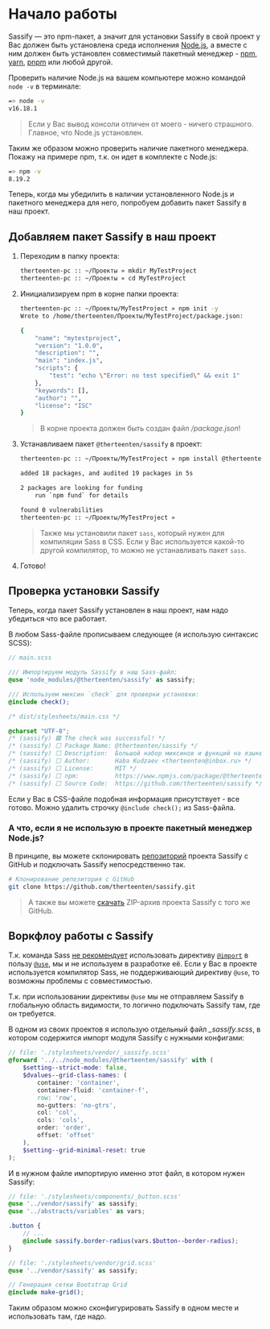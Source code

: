 # Начало работы
Sassify &mdash; это npm-пакет, а значит для установки Sassify в свой проект у Вас должен быть установлена среда исполнения [Node.js](https://nodejs.org/en), а вместе с ним должен быть установлен совместимый пакетный менеджер - [npm](https://www.npmjs.com/), [yarn](https://classic.yarnpkg.com/lang/en/docs/install/), [pnpm](https://pnpm.io/) или любой другой.

Проверить наличие Node.js на вашем компьютере можно командой `node -v` в терминале:

```sh
=> node -v
v16.18.1
```

> Если у Вас вывод консоли отличен от моего - ничего страшного. Главное, что Node.js установлен.

Таким же образом можно проверить наличие пакетного менеджера. Покажу на примере npm, т.к. он идет в комплекте с Node.js:

```sh
=> npm -v
8.19.2
```

Теперь, когда мы убедилить в наличии установленного Node.js и пакетного менеджера для него, попробуем добавить пакет Sassify в наш проект.

## Добавляем пакет Sassify в наш проект
1. Переходим в папку проекта:

	```sh
	therteenten-pc :: ~/Проекты » mkdir MyTestProject
	therteenten-pc :: ~/Проекты » cd MyTestProject
	```

2. Инициализируем npm в корне папки проекта:

	```sh
	therteenten-pc :: ~/Проекты/MyTestProject » npm init -y
	Wrote to /home/therteenten/Проекты/MyTestProject/package.json:

	{
		"name": "mytestproject",
		"version": "1.0.0",
		"description": "",
		"main": "index.js",
		"scripts": {
			"test": "echo \"Error: no test specified\" && exit 1"
		},
		"keywords": [],
		"author": "",
		"license": "ISC"
	}
	```

	> В корне проекта должен быть создан файл _/package.json_!

3. Устанавливаем пакет `@therteenten/sassify` в проект:

	```sh
	therteenten-pc :: ~/Проекты/MyTestProject » npm install @therteenten/sassify sass --save-dev

	added 18 packages, and audited 19 packages in 5s

	2 packages are looking for funding
		run `npm fund` for details

	found 0 vulnerabilities
	therteenten-pc :: ~/Проекты/MyTestProject »
	```

	> Также мы установили пакет `sass`, который нужен для компиляции Sass в CSS. Если у Вас используется какой-то другой компилятор, то можно не устанавливать пакет `sass`.

4. Готово!

## Проверка установки Sassify
Теперь, когда пакет Sassify установлен в наш проект, нам надо убедиться что все работает.

В любом Sass-файле прописываем следующее (я использую синтаксис SCSS):

```scss
// main.scss

/// Импортируем модуль Sassify в наш Sass-файл:
@use 'node_modules/@therteenten/sassify' as sassify;

/// Используем миксин `check` для проверки установки:
@include check();
```

```css
/* dist/stylesheets/main.css */

@charset "UTF-8";
/* (sassify) 🟩 The check was successful! */
/* (sassify) ⬜ Package Name: @therteenten/sassify */
/* (sassify) ⬜ Description:  Большой набор миксинов и функций на языке CSS-препроцессора Sass */
/* (sassify) ⬜ Author:       Haba Kudzaev <therteenten@inbox.ru> */
/* (sassify) ⬜ License:      MIT */
/* (sassify) ⬜ npm:          https://www.npmjs.com/package/@therteenten/sassify */
/* (sassify) ⬜ Source Code:  https://github.com/therteenten/sassify */
```

Если у Вас в CSS-файле подобная информация присутствует - все готово. Можно удалить строчку `@include check();` из Sass-файла.

### А что, если я не использую в проекте пакетный менеджер Node.js?
В принципе, вы можете склонировать [репозиторий](https://github.com/therteenten/sassify) проекта Sassify с GitHub и подключать Sassify непосредственно так.

```sh
# Клонирование репозитория с GitHub
git clone https://github.com/therteenten/sassify.git
```

> А также вы можете [скачать](https://github.com/therteenten/sassify/archive/refs/heads/main.zip) ZIP-архив проекта Sassify с того же GitHub.

## Воркфлоу работы с Sassify
Т.к. команда Sass [не рекомендует](https://sass-lang.com/blog/the-module-system-is-launched) использовать директиву [`@import`](https://sass-lang.com/documentation/at-rules/import) в пользу [`@use`](https://sass-lang.com/documentation/at-rules/use), мы и не используем в разработке её. Если у Вас в проекте используется компилятор Sass, не поддерживающий директиву `@use`, то возможны проблемы с совместимостью.

Т.к. при использовании директивы `@use` мы не отправляем Sassify в глобальную область видимости, то логично подключать Sassify там, где он требуется.

В одном из своих проектов я использую отдельный файл _\_sassify.scss_, в котором содержится импорт модуля Sassify с нужными конфигами:

```scss
// file: './stylesheets/vendor/_sassify.scss'
@forward '../../node_modules/@therteenten/sassify' with (
	$setting--strict-mode: false,
	$dvalues--grid-class-names: (
		container: 'container',
		container-fluid: 'container-f',
		row: 'row',
		no-gutters: 'no-gtrs',
		col: 'col',
		cols: 'cols',
		order: 'order',
		offset: 'offset'
	),
	$setting--grid-minimal-reset: true
);
```

И в нужном файле импортирую именно этот файл, в котором нужен Sassify:
```scss
// file: './stylesheets/components/_button.scss'
@use '../vendor/sassify' as sassify;
@use '../abstracts/variables' as vars;

.button {
	// ...
	@include sassify.border-radius(vars.$button--border-radius);
}
```
```scss
// file: './stylesheets/vendor/grid.scss'
@use '../vendor/sassify' as sassify;

// Генерация сетки Bootstrap Grid
@include make-grid();
```

Таким образом можно сконфигурировать Sassify в одном месте и использовать там, где надо.

